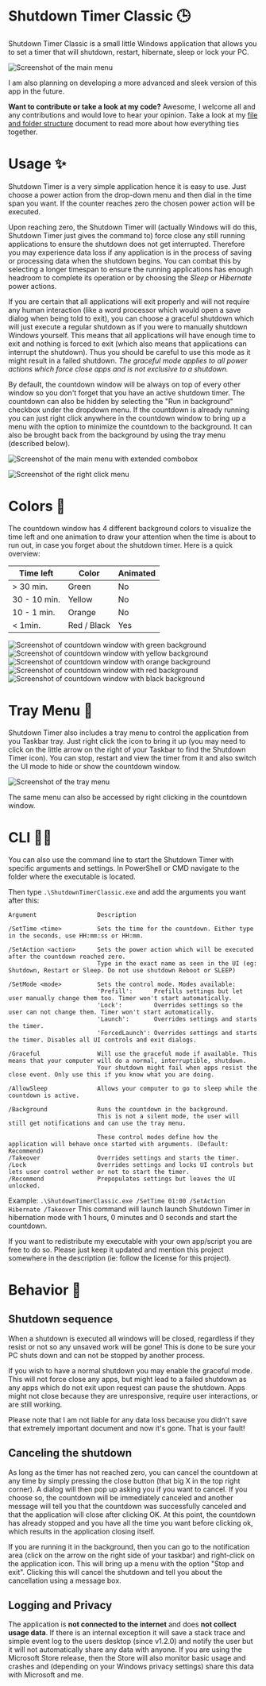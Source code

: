 # Shutdown Timer Classic 🕒

Shutdown Timer Classic is a small little Windows application that allows you to set a timer that will shutdown, restart, hibernate, sleep or lock your PC.

![Screenshot of the main menu](screenshots/Menu.png)

I am also planning on developing a more advanced and sleek version of this app in the future.

**Want to contribute or take a look at my code?** Awesome, I welcome all and any contributions and would love to hear your opinion.
Take a look at my [file and folder structure](Structure.md) document to read more about how everything ties together.

# Usage ✨

Shutdown Timer is a very simple application hence it is easy to use.
Just choose a power action from the drop-down menu and then dial in the time span you want. If the counter reaches zero the chosen power action will be executed.

Upon reaching zero, the Shutdown Timer will (actually Windows will do this, Shutdown Timer just gives the command to) force close any still running applications to ensure the shutdown does not get interrupted.
Therefore you may experience data loss if any application is in the process of saving or processing data when the shutdown begins.
You can combat this by selecting a longer timespan to ensure the running applications has enough headroom to complete its operation or by choosing the *Sleep* or *Hibernate* power actions.

If you are certain that all applications will exit properly and will not require any human interaction (like a word processor which would open a save dialog when being told to exit), you can choose a graceful shutdown which will just execute a regular shutdown as if you were to manually shutdown Windows yourself.
This means that all applications will have enough time to exit and nothing is forced to exit (which also means that applications can interrupt the shutdown).
Thus you should be careful to use this mode as it might result in a failed shutdown.
*The graceful mode applies to all power actions which force close apps and is not exclusive to a shutdown.*

By default, the countdown window will be always on top of every other window so you don't forget that you have an active shutdown timer. The countdown can also be hidden by selecting the "Run in background" checkbox under the dropdown menu. If the countdown is already running you can just right click anywhere in the countdown window to bring up a menu with the option to minimize the countdown to the background. It can also be brought back from the background by using the tray menu (described below).

![Screenshot of the main menu with extended combobox](screenshots/Menu2.png)

![Screenshot of the right click menu](screenshots/RightClickMenu.png)

# Colors 🎨

The countdown window has 4 different background colors to visualize the time left and one animation to draw your attention when the time is about to run out, in case you forget about the shutdown timer.
Here is a quick overview:

| Time left     | Color         | Animated  |
| ------------- | ------------- | --------- |
| > 30 min.     | Green         | No        |
| 30 - 10 min.  | Yellow        | No        |
| 10 - 1 min.   | Orange        | No        |
| < 1min.       | Red / Black   | Yes       |

![Screenshot of countdown window with green background](screenshots/CountdownGreen.png)
![Screenshot of countdown window with yellow background](screenshots/CountdownYellow.png)
![Screenshot of countdown window with orange background](screenshots/CountdownOrange.png)
![Screenshot of countdown window with red background](screenshots/CountdownRed.png)
![Screenshot of countdown window with black background](screenshots/CountdownBlack.png)

# Tray Menu 🔧

Shutdown Timer also includes a tray menu to control the application from you Taskbar tray. Just right click the icon to bring it up (you may need to click on the little arrow on the right of your Taskbar to find the Shutdown Timer icon). You can stop, restart and view the timer from it and also switch the UI mode to hide or show the countdown window.

![Screenshot of the tray menu](screenshots/TrayMenu.png)

The same menu can also be accessed by right clicking in the countdown window.

# CLI 🐱‍💻

You can also use the command line to start the Shutdown Timer with specific arguments and settings.
In PowerShell or CMD navigate to the folder where the executable is located.

Then type `.\ShutdownTimerClassic.exe` and add the arguments you want after this:

```
Argument                 Description

/SetTime <time>          Sets the time for the countdown. Either type in the seconds, use HH:mm:ss or HH:mm.

/SetAction <action>      Sets the power action which will be executed after the countdown reached zero.
                         Type in the exact name as seen in the UI (eg: Shutdown, Restart or Sleep. Do not use shutdown Reboot or SLEEP)

/SetMode <mode>          Sets the control mode. Modes available:
                         'Prefill':      Prefills settings but let user manually change them too. Timer won't start automatically.
                         'Lock':         Overrides settings so the user can not change them. Timer won't start automatically.
                         'Launch':       Overrides settings and starts the timer.
                         'ForcedLaunch': Overrides settings and starts the timer. Disables all UI controls and exit dialogs.

/Graceful                Will use the graceful mode if available. This means that your computer will do a normal, interruptible, shutdown.
                         Your shutdown might fail when apps resist the close event. Only use this if you know what you are doing.

/AllowSleep              Allows your computer to go to sleep while the countdown is active.

/Background              Runs the countdown in the background.
                         This is not a silent mode, the user will still get notifications and can use the tray menu.

                         These control modes define how the application will behave once started with arguments. (Default: Recommend)
/Takeover                Overrides settings and starts the timer.
/Lock                    Overrides settings and locks UI controls but lets user control wether or not to start the timer.
/Recommend               Prepopulates settings but leaves the UI unlocked.
```

Example: `.\ShutdownTimerClassic.exe /SetTime 01:00 /SetAction Hibernate /Takeover`
This command will launch launch Shutdown Timer in hibernation mode with 1 hours, 0 minutes and 0 seconds and start the countdown.

If you want to redistribute my executable with your own app/script you are free to do so. Please just keep it updated and mention this project somewhere in the description (ie: follow the license for this project).

# Behavior 📄

## Shutdown sequence

When a shutdown is executed all windows will be closed, regardless if they resist or not so any unsaved work will be gone! This is done to be sure your PC shuts down and can not be stopped by another process.

If you wish to have a normal shutdown you may enable the graceful mode. This will not force close any apps, but might lead to a failed shutdown as any apps which do not exit upon request can pause the shutdown. Apps might not close because they are unresponsive, require user interactions, or are still working. 

Please note that I am not liable for any data loss because you didn't save that extremely important document and now it's gone. That is your fault!

## Canceling the shutdown

As long as the timer has not reached zero, you can cancel the countdown at any time by simply pressing the close button (that big X in the top right corner). A dialog will then pop up asking you if you want to cancel. If you choose so, the countdown will be immediately canceled and another message will tell you that the countdown was successfully canceled and that the application will close after clicking OK. At this point, the countdown has already stopped and you have all the time you want before clicking ok, which results in the application closing itself.

If you are running it in the background, then you can go to the notification area (click on the arrow on the right side of your taskbar) and right-click on the application icon. This will bring up a menu with the option "Stop and exit". Clicking this will cancel the shutdown and tell you about the cancellation using a message box.

## Logging and Privacy

The application is **not connected to the internet** and does **not collect usage data**. If there is an internal exception it will save a stack trace and simple event log to the users desktop (since v1.2.0) and notify the user but it will not automatically share any data with anyone. If you are using the Microsoft Store release, then the Store will also monitor basic usage and crashes and (depending on your Windows privacy settings) share this data with Microsoft and me.
